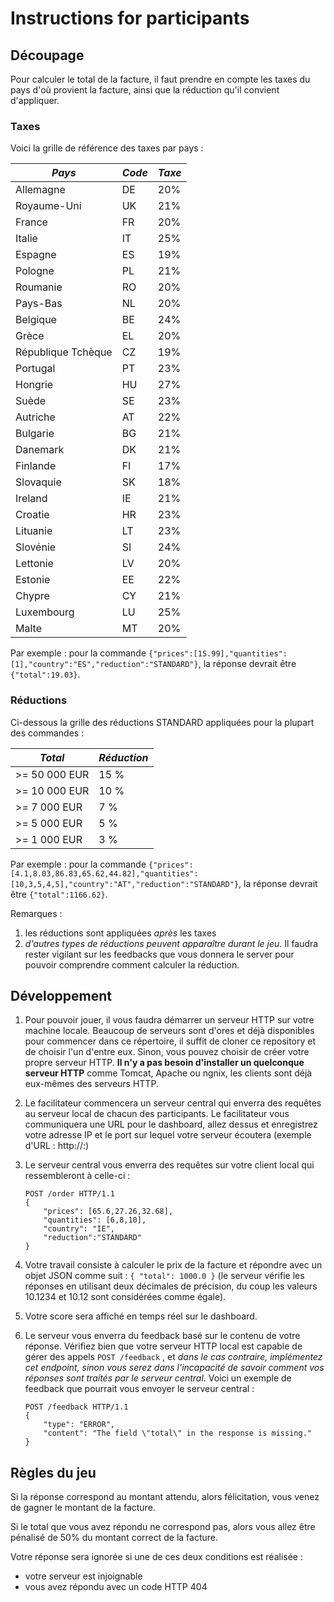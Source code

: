 # Instructions for participants

## Découpage

Pour calculer le total de la facture, il faut prendre en compte les taxes du pays d'où provient la facture, ainsi que la réduction qu'il convient d'appliquer.

### Taxes

Voici la grille de référence des taxes par pays :

| *Pays*             | *Code* | *Taxe* |
| ------------------ | ------ | ------ |
| Allemagne          | DE     | 20%    |
| Royaume-Uni        | UK     | 21%    |
| France             | FR     | 20%    |
| Italie             | IT     | 25%    |
| Espagne            | ES     | 19%    |
| Pologne            | PL     | 21%    |
| Roumanie           | RO     | 20%    |
| Pays-Bas           | NL     | 20%    |
| Belgique           | BE     | 24%    |
| Grèce              | EL     | 20%    |
| République Tchèque | CZ     | 19%    |
| Portugal           | PT     | 23%    |
| Hongrie            | HU     | 27%    |
| Suède              | SE     | 23%    |
| Autriche           | AT     | 22%    |
| Bulgarie           | BG     | 21%    |
| Danemark           | DK     | 21%    |
| Finlande           | FI     | 17%    |
| Slovaquie          | SK     | 18%    |
| Ireland            | IE     | 21%    |
| Croatie            | HR     | 23%    |
| Lituanie           | LT     | 23%    |
| Slovénie           | SI     | 24%    |
| Lettonie           | LV     | 20%    |
| Estonie            | EE     | 22%    |
| Chypre             | CY     | 21%    |
| Luxembourg         | LU     | 25%    |
| Malte              | MT     | 20%    |

Par exemple : pour la commande `{"prices":[15.99],"quantities":[1],"country":"ES","reduction":"STANDARD"}`, la réponse devrait être `{"total":19.03}`.

### Réductions

Ci-dessous la grille des réductions STANDARD appliquées pour la plupart des commandes :

| *Total*       | *Réduction* |
| ------------- | ----------- |
| >= 50 000 EUR | 15 %        |
| >= 10 000 EUR | 10 %        |
| >= 7 000 EUR  | 7 %         |
| >= 5 000 EUR  | 5 %         |
| >= 1 000 EUR  | 3 %         |

Par exemple : pour la commande `{"prices":[4.1,8.03,86.83,65.62,44.82],"quantities":[10,3,5,4,5],"country":"AT","reduction":"STANDARD"}`, la réponse devrait être `{"total":1166.62}`.

Remarques :

1. les réductions sont appliquées *après* les taxes
2. *d'autres types de réductions peuvent apparaître durant le jeu*. Il faudra rester vigilant sur les feedbacks que vous donnera le server pour pouvoir comprendre comment calculer la réduction.

## Développement

1. Pour pouvoir jouer, il vous faudra démarrer un serveur HTTP sur votre machine locale. Beaucoup de serveurs sont d'ores et déjà disponibles pour commencer dans ce répertoire, il suffit de cloner ce repository et de choisir l'un d'entre eux. Sinon, vous pouvez choisir de créer votre propre serveur HTTP. **Il n'y a pas besoin d'installer un quelconque serveur HTTP** comme Tomcat, Apache ou ngnix, les clients sont déjà eux-mêmes des serveurs HTTP.

2. Le facilitateur commencera un serveur central qui enverra des requêtes au serveur local de chacun des participants. Le facilitateur vous communiquera une URL pour le dashboard, allez dessus et enregistrez votre adresse IP et le port sur lequel votre serveur écoutera (exemple d'URL : http://<votre adresse IP>:<le port de votre serveur HTTP local>)

3. Le serveur central vous enverra des requêtes sur votre client local qui ressembleront à celle-ci :

   ```
   POST /order HTTP/1.1
   {
       "prices": [65.6,27.26,32.68],
       "quantities": [6,8,10],
       "country": "IE",
       "reduction":"STANDARD"
   }
   ```

4. Votre travail consiste à calculer le prix de la facture et répondre avec un objet JSON comme suit : `{ "total": 1000.0 }` (le serveur vérifie les réponses en utilisant deux décimales de précision, du coup les valeurs 10.1234 et 10.12 sont considérées comme égale).

5. Votre score sera affiché en temps réel sur le dashboard.

6. Le serveur vous enverra du feedback basé sur le contenu de votre réponse. Vérifiez bien que votre serveur HTTP local est capable de gérer des appels `POST /feedback` , et *dans le cas contraire, implémentez cet endpoint, sinon vous serez dans l'incapacité de savoir comment vos réponses sont traités par le serveur central*. Voici un exemple de feedback que pourrait vous envoyer le serveur central : 

   ```
   POST /feedback HTTP/1.1
   {
       "type": "ERROR",
       "content": "The field \"total\" in the response is missing."
   }
   ```

## Règles du jeu

Si la réponse correspond au montant attendu, alors félicitation, vous venez de gagner le montant de la facture. 

Si le total que vous avez répondu ne correspond pas, alors vous allez être pénalisé de 50% du montant correct de la facture.

Votre réponse sera ignorée si une de ces deux conditions est réalisée : 

- votre serveur est injoignable
- vous avez répondu avec un code HTTP 404